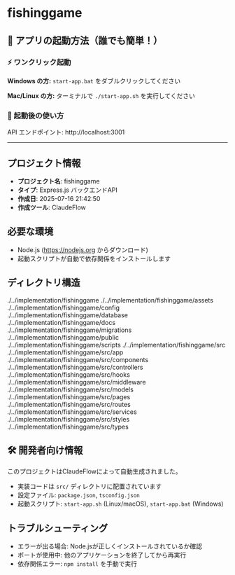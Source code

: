 # fishinggame

## 🚀 アプリの起動方法（誰でも簡単！）

### ⚡ ワンクリック起動

**Windows の方:**
`start-app.bat` をダブルクリックしてください

**Mac/Linux の方:**
ターミナルで `./start-app.sh` を実行してください

### 📱 起動後の使い方
API エンドポイント: http://localhost:3001

---

## プロジェクト情報
- **プロジェクト名**: fishinggame
- **タイプ**: Express.js バックエンドAPI
- **作成日**: 2025-07-16 21:42:50
- **作成ツール**: ClaudeFlow

## 必要な環境
- Node.js (https://nodejs.org からダウンロード)
- 起動スクリプトが自動で依存関係をインストールします

## ディレクトリ構造
./../implementation/fishinggame
./../implementation/fishinggame/assets
./../implementation/fishinggame/config
./../implementation/fishinggame/database
./../implementation/fishinggame/docs
./../implementation/fishinggame/migrations
./../implementation/fishinggame/public
./../implementation/fishinggame/scripts
./../implementation/fishinggame/src
./../implementation/fishinggame/src/app
./../implementation/fishinggame/src/components
./../implementation/fishinggame/src/controllers
./../implementation/fishinggame/src/hooks
./../implementation/fishinggame/src/middleware
./../implementation/fishinggame/src/models
./../implementation/fishinggame/src/pages
./../implementation/fishinggame/src/routes
./../implementation/fishinggame/src/services
./../implementation/fishinggame/src/styles
./../implementation/fishinggame/src/types

## 🛠️ 開発者向け情報
このプロジェクトはClaudeFlowによって自動生成されました。
- 実装コードは `src/` ディレクトリに配置されています
- 設定ファイル: `package.json`, `tsconfig.json`
- 起動スクリプト: `start-app.sh` (Linux/macOS), `start-app.bat` (Windows)

## トラブルシューティング
- エラーが出る場合: Node.jsが正しくインストールされているか確認
- ポートが使用中: 他のアプリケーションを終了してから再実行
- 依存関係エラー: `npm install` を手動で実行

